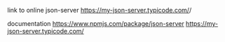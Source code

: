 link to online json-server
https://my-json-server.typicode.com/<your-username>/<your-repo>

documentation
https://www.npmjs.com/package/json-server
https://my-json-server.typicode.com/